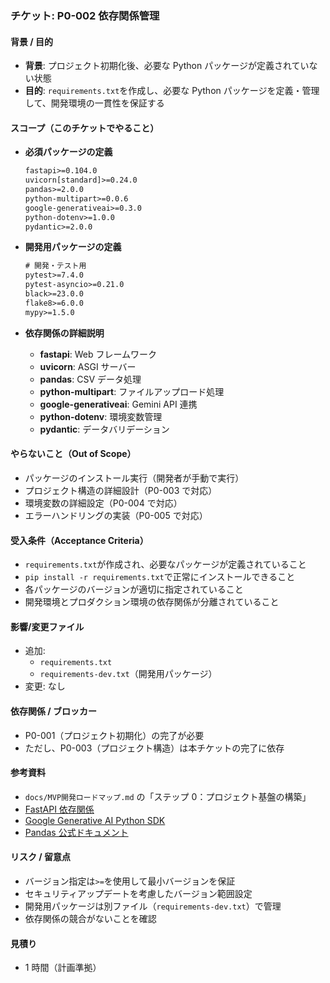 ### チケット: P0-002 依存関係管理

#### 背景 / 目的

- **背景**: プロジェクト初期化後、必要な Python パッケージが定義されていない状態
- **目的**: `requirements.txt`を作成し、必要な Python パッケージを定義・管理して、開発環境の一貫性を保証する

#### スコープ（このチケットでやること）

- **必須パッケージの定義**

  ```txt
  fastapi>=0.104.0
  uvicorn[standard]>=0.24.0
  pandas>=2.0.0
  python-multipart>=0.0.6
  google-generativeai>=0.3.0
  python-dotenv>=1.0.0
  pydantic>=2.0.0
  ```

- **開発用パッケージの定義**

  ```txt
  # 開発・テスト用
  pytest>=7.4.0
  pytest-asyncio>=0.21.0
  black>=23.0.0
  flake8>=6.0.0
  mypy>=1.5.0
  ```

- **依存関係の詳細説明**
  - **fastapi**: Web フレームワーク
  - **uvicorn**: ASGI サーバー
  - **pandas**: CSV データ処理
  - **python-multipart**: ファイルアップロード処理
  - **google-generativeai**: Gemini API 連携
  - **python-dotenv**: 環境変数管理
  - **pydantic**: データバリデーション

#### やらないこと（Out of Scope）

- パッケージのインストール実行（開発者が手動で実行）
- プロジェクト構造の詳細設計（P0-003 で対応）
- 環境変数の詳細設定（P0-004 で対応）
- エラーハンドリングの実装（P0-005 で対応）

#### 受入条件（Acceptance Criteria）

- `requirements.txt`が作成され、必要なパッケージが定義されていること
- `pip install -r requirements.txt`で正常にインストールできること
- 各パッケージのバージョンが適切に指定されていること
- 開発環境とプロダクション環境の依存関係が分離されていること

#### 影響/変更ファイル

- 追加:
  - `requirements.txt`
  - `requirements-dev.txt`（開発用パッケージ）
- 変更: なし

#### 依存関係 / ブロッカー

- P0-001（プロジェクト初期化）の完了が必要
- ただし、P0-003（プロジェクト構造）は本チケットの完了に依存

#### 参考資料

- `docs/MVP開発ロードマップ.md` の「ステップ 0：プロジェクト基盤の構築」
- [FastAPI 依存関係](https://fastapi.tiangolo.com/tutorial/dependencies/)
- [Google Generative AI Python SDK](https://github.com/google/generative-ai-python)
- [Pandas 公式ドキュメント](https://pandas.pydata.org/docs/)

#### リスク / 留意点

- バージョン指定は`>=`を使用して最小バージョンを保証
- セキュリティアップデートを考慮したバージョン範囲設定
- 開発用パッケージは別ファイル（`requirements-dev.txt`）で管理
- 依存関係の競合がないことを確認

#### 見積り

- 1 時間（計画準拠）

